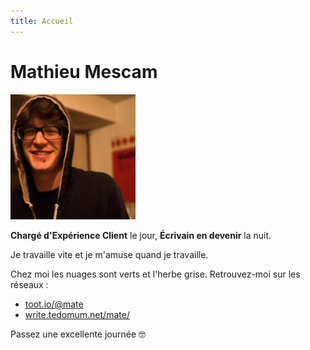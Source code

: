 ```yaml
---
title: Accueil
---
```

# Mathieu Mescam

![Photo de profil de Mathieu Mescam](https://github.com/spinning-fantasies/test-website-repo-3796/blob/main/images/profile.jpg?raw=true)

**Chargé d'Expérience Client** le jour, **Écrivain en devenir** la nuit. 

Je travaille vite et je m'amuse quand je travaille.

Chez moi les nuages sont verts et l'herbe grise. Retrouvez-moi sur les réseaux : 
- [toot.io/@mate](https://toot.io/@mate)
- [write.tedomum.net/mate/](https://write.tedomum.net/mate/)

Passez une excellente journée 🤓

<script type="text/javascript">window.$crisp=[];window.CRISP_WEBSITE_ID="cdd2c786-b5e8-4f3e-ba30-65822da6b355";(function(){d=document;s=d.createElement("script");s.src="https://client.crisp.chat/l.js";s.async=1;d.getElementsByTagName("head")[0].appendChild(s);})();</script>